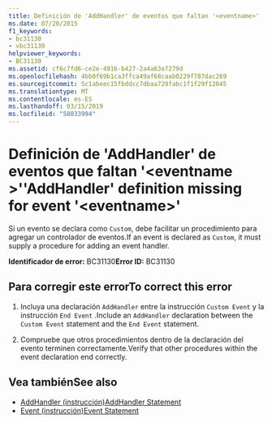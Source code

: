 ```yaml
---
title: Definición de 'AddHandler' de eventos que faltan '<eventname>'
ms.date: 07/20/2015
f1_keywords:
- bc31130
- vbc31130
helpviewer_keywords:
- BC31130
ms.assetid: cf6c7fd6-ce2e-4916-b427-2a4a63e7279d
ms.openlocfilehash: 4bb0f69b1ca3ffca49af68caab0229f787dac269
ms.sourcegitcommit: 5c1abeec15fbddcc7dbaa729fabc1f1f29f12045
ms.translationtype: MT
ms.contentlocale: es-ES
ms.lasthandoff: 03/15/2019
ms.locfileid: "58033994"
---
```

# <a name="addhandler-definition-missing-for-event-eventname"></a><span data-ttu-id="ebce0-102">Definición de 'AddHandler' de eventos que faltan '\<eventname >'</span><span class="sxs-lookup"><span data-stu-id="ebce0-102">'AddHandler' definition missing for event '\<eventname>'</span></span>
<span data-ttu-id="ebce0-103">Si un evento se declara como `Custom`, debe facilitar un procedimiento para agregar un controlador de eventos.</span><span class="sxs-lookup"><span data-stu-id="ebce0-103">If an event is declared as `Custom`, it must supply a procedure for adding an event handler.</span></span>  
  
 <span data-ttu-id="ebce0-104">**Identificador de error:** BC31130</span><span class="sxs-lookup"><span data-stu-id="ebce0-104">**Error ID:** BC31130</span></span>  
  
## <a name="to-correct-this-error"></a><span data-ttu-id="ebce0-105">Para corregir este error</span><span class="sxs-lookup"><span data-stu-id="ebce0-105">To correct this error</span></span>  
  
1.  <span data-ttu-id="ebce0-106">Incluya una declaración `AddHandler` entre la instrucción `Custom Event` y la instrucción `End Event` .</span><span class="sxs-lookup"><span data-stu-id="ebce0-106">Include an `AddHandler` declaration between the `Custom Event` statement and the `End Event` statement.</span></span>  
  
2.  <span data-ttu-id="ebce0-107">Compruebe que otros procedimientos dentro de la declaración del evento terminen correctamente.</span><span class="sxs-lookup"><span data-stu-id="ebce0-107">Verify that other procedures within the event declaration end correctly.</span></span>  
  
## <a name="see-also"></a><span data-ttu-id="ebce0-108">Vea también</span><span class="sxs-lookup"><span data-stu-id="ebce0-108">See also</span></span>

- [<span data-ttu-id="ebce0-109">AddHandler (instrucción)</span><span class="sxs-lookup"><span data-stu-id="ebce0-109">AddHandler Statement</span></span>](../../visual-basic/language-reference/statements/addhandler-statement.md)
- [<span data-ttu-id="ebce0-110">Event (instrucción)</span><span class="sxs-lookup"><span data-stu-id="ebce0-110">Event Statement</span></span>](../../visual-basic/language-reference/statements/event-statement.md)
